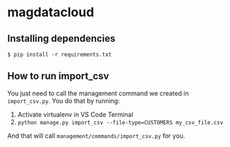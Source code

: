 # magdatacloud

## Installing dependencies

```shell
$ pip install -r requirements.txt
```

## How to run import_csv

You just need to call the management command we created in `import_csv.py`.  You do that by running:

1. Activate virtualenv in VS Code Terminal
2. `python manage.py import_csv --file-type=CUSTOMERS my_csv_file.csv`

And that will call `management/commands/import_csv.py` for you.